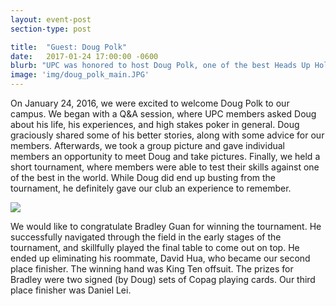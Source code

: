 ```yaml
---
layout: event-post
section-type: post

title:  "Guest: Doug Polk"
date:   2017-01-24 17:00:00 -0600
blurb: "UPC was honored to host Doug Polk, one of the best Heads Up Hold ‘Em specialists in the world. We held a Q&A session followed by a short tournament with Doug."
image: 'img/doug_polk_main.JPG'
---
```


On January 24, 2016, we were excited to welcome Doug Polk to our campus. We began with a Q&A session, where UPC members asked Doug about his life, his experiences, and high stakes poker in general. Doug graciously shared some of his better stories, along with some advice for our members. Afterwards, we took a group picture and gave individual members an opportunity to meet Doug and take pictures. Finally, we held a short tournament, where members were able to test their skills against one of the best in the world. While Doug did end up busting from the tournament, he definitely gave our club an experience to remember.

<div><img src='{{site.baseurl}}/img/doug_polk.JPG'/></div>

We would like to congratulate Bradley Guan for winning the tournament. He successfully navigated through the field in the early stages of the tournament, and skillfully played the final table to come out on top. He ended up eliminating his roommate, David Hua, who became our second place finisher. The winning hand was King Ten offsuit. The prizes for Bradley were two signed (by Doug) sets of Copag playing cards. Our third place finisher was Daniel Lei.
